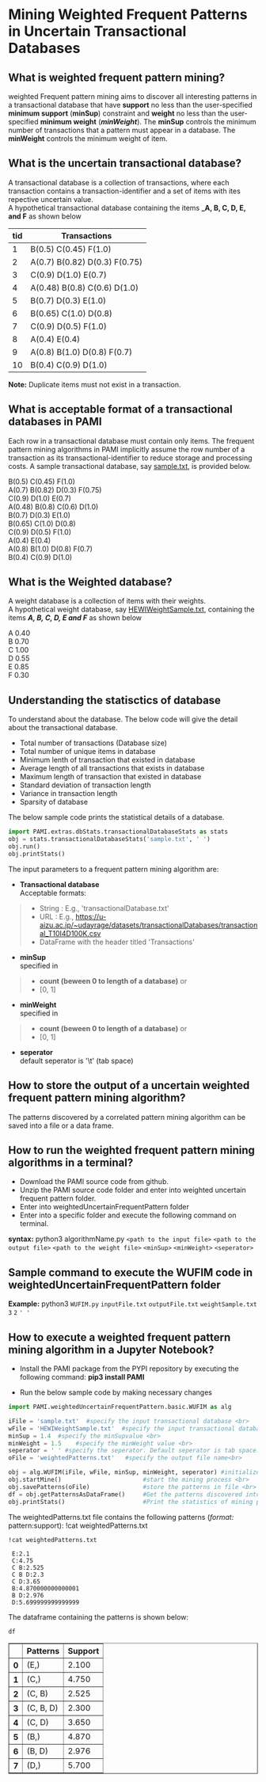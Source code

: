 # Mining Weighted Frequent Patterns in Uncertain Transactional Databases

## What is weighted frequent pattern mining?

weighted Frequent pattern mining aims to discover all interesting patterns in a transactional database that have **support** no less than the user-specified **minimum support** (**minSup**) constraint and **weight** no less than the user-specified **minimum weight** (**_minWeight_**).  The **minSup** controls the minimum number of transactions that a pattern must appear in a database. The **minWeight** controls the minimum weight of item. <br>

## What is the uncertain transactional database?

A transactional database is a collection of transactions, where each transaction contains a transaction-identifier and a set of items with ites repective uncertain value. <br> A hypothetical transactional database containing the items **_A, B, C, D, E, and F** as shown below

| tid | Transactions                  |
|-----|-------------------------------|
| 1   | B(0.5) C(0.45) F(1.0)         |
| 2   | A(0.7) B(0.82) D(0.3) F(0.75) |
| 3   | C(0.9) D(1.0) E(0.7)          | 
| 4   | A(0.48) B(0.8) C(0.6) D(1.0)  |
| 5   | B(0.7) D(0.3) E(1.0)          |
| 6   | B(0.65) C(1.0) D(0.8)         |
| 7   | C(0.9) D(0.5) F(1.0)          | 
| 8   | A(0.4) E(0.4)                 |
| 9   | A(0.8) B(1.0) D(0.8) F(0.7)   |
| 10  | B(0.4) C(0.9) D(1.0)          |

__Note:__  Duplicate items must not exist in a transaction.

## What is acceptable format of a transactional databases in PAMI

Each row in a transactional database must contain only items. The frequent pattern mining algorithms in PAMI implicitly assume the row number of a transaction as its transactional-identifier to reduce storage and processing costs. A sample transactional database, say [sample.txt](sample.txt), is provided below.

B(0.5) C(0.45) F(1.0)   <br>
A(0.7) B(0.82) D(0.3) F(0.75)  <br>
C(0.9) D(1.0) E(0.7)   <br>
A(0.48) B(0.8) C(0.6) D(1.0)   <br>
B(0.7) D(0.3) E(1.0)   <br>
B(0.65) C(1.0) D(0.8)  <br>
C(0.9) D(0.5) F(1.0)   <br>
A(0.4) E(0.4)    <br>
A(0.8) B(1.0) D(0.8) F(0.7)  <br>
B(0.4) C(0.9) D(1.0)   <br>

## What is the Weighted database?

A weight database is a collection of items with their weights. <br> 
A hypothetical weight database, say  [HEWIWeightSample.txt](HEWIWeightSample.txt), containing the items **_A, B, C, D, E and F_** as shown below

A 0.40  <br>
B 0.70  <br>
C 1.00  <br>
D 0.55  <br>
E 0.85  <br>
F 0.30  <br>

## Understanding the statisctics of database

To understand about the database. The below code will give the detail about the transactional database.
* Total number of transactions (Database size)
* Total number of unique items in database
* Minimum lenth of transaction that existed in database
* Average length of all transactions that exists in database
* Maximum length of transaction that existed in database
* Standard deviation of transaction length
* Variance in transaction length
* Sparsity of database

The below sample code prints the statistical details of a database.


```python
import PAMI.extras.dbStats.transactionalDatabaseStats as stats 
obj = stats.transactionalDatabaseStats('sample.txt', ' ') 
obj.run() 
obj.printStats() 
```

The input parameters to a frequent pattern mining algorithm are: 
* __Transactional database__  <br> Acceptable formats:
> * String : E.g., 'transactionalDatabase.txt'
> * URL  : E.g., https://u-aizu.ac.jp/~udayrage/datasets/transactionalDatabases/transactional_T10I4D100K.csv
> * DataFrame with the header titled 'Transactions'

* __minSup__  <br> specified in 
> * __count (beween 0 to length of a database)__ or 
> * [0, 1]

* __minWeight__  <br> specified in 
> * __count (beween 0 to length of a database)__ or 
> * [0, 1]

* __seperator__ <br> default seperator is '\t' (tab space)

## How to store the output of a uncertain weighted frequent pattern mining algorithm?
The patterns discovered by a correlated pattern mining algorithm can be saved into a file or a data frame.

## How to run the weighted frequent pattern mining algorithms in a terminal?

* Download the PAMI source code from github.
* Unzip the PAMI source code folder and enter into weighted uncertain frequent pattern folder.
* Enter into weightedUncertainFrequentPattern folder
* Enter into a specific folder and execute the  following command on terminal.

__syntax:__ python3 algorithmName.py `<path to the input file>` `<path to the output file>` `<path to the weight file>` `<minSup>` `<minWeight>` `<seperator>`

## Sample command to execute the WUFIM code in weightedUncertainFrequentPattern folder

__Example:__ python3 `WUFIM.py` `inputFile.txt` `outputFile.txt` `weightSample.txt` `3` `2` `' '`

## How to execute a weighted frequent pattern mining algorithm in a Jupyter Notebook?

- Install the PAMI package from the PYPI repository by executing the following command:   **pip3 install PAMI**
* Run the below sample code by making necessary changes


```python
import PAMI.weightedUncertainFrequentPattern.basic.WUFIM as alg 

iFile = 'sample.txt'  #specify the input transactional database <br>
wFile = 'HEWIWeightSample.txt'  #specify the input transactional database <br>
minSup = 1.4  #specify the minSupvalue <br>
minWeight = 1.5    #specify the minWeight value <br>
seperator = ' ' #specify the seperator. Default seperator is tab space. <br>
oFile = 'weightedPatterns.txt'   #specify the output file name<br>

obj = alg.WUFIM(iFile, wFile, minSup, minWeight, seperator) #initialize the algorithm <br>
obj.startMine()                       #start the mining process <br>
obj.savePatterns(oFile)               #store the patterns in file <br>
df = obj.getPatternsAsDataFrame()     #Get the patterns discovered into a dataframe <br>
obj.printStats()                      #Print the statistics of mining process
```

The weightedPatterns.txt file contains the following patterns (*format:* pattern:support): !cat weightedPatterns.txt


```terminal
!cat weightedPatterns.txt
```

     E:2.1 
     C:4.75 
     C B:2.525 
     C B D:2.3 
     C D:3.65 
     B:4.870000000000001 
     B D:2.976 
     D:5.699999999999999 


The dataframe containing the patterns is shown below:


```python
df
```




<div>
<style scoped>
    .dataframe tbody tr th:only-of-type {
        vertical-align: middle;
    }

    .dataframe tbody tr th {
        vertical-align: top;
    }

    .dataframe thead th {
        text-align: right;
    }
</style>
<table border="1" class="dataframe">
  <thead>
    <tr style="text-align: right;">
      <th></th>
      <th>Patterns</th>
      <th>Support</th>
    </tr>
  </thead>
  <tbody>
    <tr>
      <th>0</th>
      <td>(E,)</td>
      <td>2.100</td>
    </tr>
    <tr>
      <th>1</th>
      <td>(C,)</td>
      <td>4.750</td>
    </tr>
    <tr>
      <th>2</th>
      <td>(C, B)</td>
      <td>2.525</td>
    </tr>
    <tr>
      <th>3</th>
      <td>(C, B, D)</td>
      <td>2.300</td>
    </tr>
    <tr>
      <th>4</th>
      <td>(C, D)</td>
      <td>3.650</td>
    </tr>
    <tr>
      <th>5</th>
      <td>(B,)</td>
      <td>4.870</td>
    </tr>
    <tr>
      <th>6</th>
      <td>(B, D)</td>
      <td>2.976</td>
    </tr>
    <tr>
      <th>7</th>
      <td>(D,)</td>
      <td>5.700</td>
    </tr>
  </tbody>
</table>
</div>


